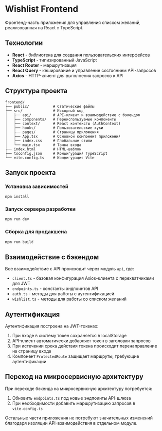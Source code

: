 # Wishlist Frontend

Фронтенд-часть приложения для управления списком желаний, реализованная на React с TypeScript.

## Технологии

- **React** - библиотека для создания пользовательских интерфейсов
- **TypeScript** - типизированный JavaScript
- **React Router** - маршрутизация
- **React Query** - кеширование и управление состоянием API-запросов
- **Axios** - HTTP-клиент для выполнения запросов к API

## Структура проекта

```
frontend/
├── public/           # Статические файлы
├── src/              # Исходный код
│   ├── api/          # API-клиент и взаимодействие с бэкендом
│   ├── components/   # Переиспользуемые компоненты
│   ├── context/      # React контексты (AuthContext)
│   ├── hooks/        # Пользовательские хуки
│   ├── pages/        # Страницы приложения
│   ├── App.tsx       # Основной компонент приложения
│   ├── index.css     # Глобальные стили
│   └── main.tsx      # Точка входа
├── index.html        # HTML-шаблон
├── tsconfig.json     # Конфигурация TypeScript
└── vite.config.ts    # Конфигурация Vite
```

## Запуск проекта

### Установка зависимостей
```bash
npm install
```

### Запуск сервера разработки
```bash
npm run dev
```

### Сборка для продакшена
```bash
npm run build
```

## Взаимодействие с бэкендом

Все взаимодействие с API происходит через модуль `api`, где:

- `client.ts` - базовая конфигурация Axios-клиента с перехватчиками для JWT
- `endpoints.ts` - константы эндпоинтов API
- `auth.ts` - методы для работы с аутентификацией
- `wishlist.ts` - методы для работы со списком желаний

## Аутентификация

Аутентификация построена на JWT-токенах:

1. При входе в систему токен сохраняется в localStorage
2. API-клиент автоматически добавляет токен в заголовки запросов
3. При истечении срока действия токена происходит перенаправление на страницу входа
4. Компонент `ProtectedRoute` защищает маршруты, требующие аутентификации

## Переход на микросервисную архитектуру

При переходе бэкенда на микросервисную архитектуру потребуется:

1. Обновить `endpoints.ts` под новые эндпоинты API-шлюза
2. При необходимости добавить маршрутизацию запросов в `vite.config.ts`

Остальные части приложения не потребуют значительных изменений благодаря изоляции API-взаимодействия в отдельном модуле. 